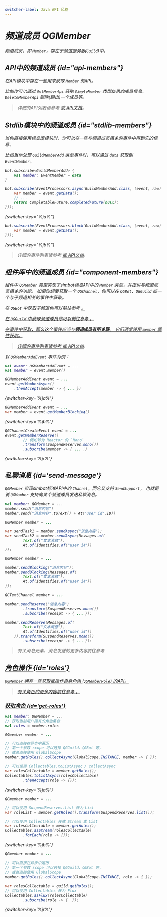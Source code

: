 ```yaml
---
switcher-label: Java API 风格
---
```

<show-structure for="chapter,procedure" depth="3"/>
<var name="jr" value="Reactor"/>

# 频道成员 QGMember

频道成员，即 `Member`，存在于频道服务器(`Guild`)中。


## API中的频道成员 {id="api-members"}

在API模块中存在一些用来获取 `Member` 的API。

比如你可以通过 `GetMemberApi` 获取 `SimpleMember` 类型结果的成员信息、
`DeleteMemberApi` 删除(踢出)一个成员等。

> 详细的API列表请参考
> <a href="api-list.md" />
> 或 [API文档](%api-doc%)。

## Stdlib模块中的频道成员 {id="stdlib-members"}

当你直接使用标准库模块时，你可以在一些与频道成员相关的事件中得到它的信息。

比如当你处理 `GuildMemberAdd` 类型事件时，可以通过 `data` 获取到 `EventMember`。

<tabs group="code">
<tab title="Kotlin" group-key="Kotlin">

```Kotlin
bot.subscribe<GuildMemberAdd> {
    val member: EventMember = data
}
```

</tab>
<tab title="Java" group-key="Java">

```Java
bot.subscribe(EventProcessors.async(GuildMemberAdd.class, (event, raw) -> {
    var member = event.getData();
    // ...
    return CompletableFuture.completedFuture(null);
}));
```
{switcher-key="%ja%"}

```Java
bot.subscribe(EventProcessors.block(GuildMemberAdd.class, (event, raw) -> {
    var member = event.getData();
}));
```
{switcher-key="%jb%"}

</tab>
</tabs>

> 详细的事件列表请参考
> <a href="event.md" />
> 或 [API文档](%api-doc%)。

## 组件库中的频道成员 {id="component-members"}

组件中 `QGMember` 类型实现了simbot标准API中的 `Member` 类型，并提供与频道成员相关的功能。
如果你想要获取一个 `QGChannel`，你可以在 `QGBot`、`QGGuild` 或一个与子频道相关的事件中获取。

在 `QGBot` 中获取子频道你可以前往参考
<a href="QGBot.md#qgbot-guild" />。

在 `QGGuild` 中获取频道成员你可以前往参考
<a href="QGGuild.md#get-members" />。

在事件中获取，那么这个事件应当与**频道成员有所关联**。
它们通常使用 `member` 属性获取。

> 详细的事件列表请参考
> <a href="event.md" />
> 或 [API文档](%api-doc%)。

以 `QGMemberAddEvent` 事件为例：

<tabs group="code">
<tab title="Kotlin" group-key="Kotlin">

```Kotlin
val event: QGMemberAddEvent = ...
val member = event.member()
```

</tab>
<tab title="Java" group-key="Java">

```Java
QGMemberAddEvent event = ...
event.getMemberAsync()
    .thenAccept(member -> { ... })
```
{switcher-key='%ja%'}

```Java
QGMemberAddEvent event = ...
var member = event.getMemberBlocking() 
```
{switcher-key='%jb%'}

```Java
QGChannelCreateEvent event = ...
event.getMemberReserve()
        // 例如转为 Reactor 的 `Mono`
        .transform(SuspendReserves.mono())
        .subscribe(member -> { ... })
```
{switcher-key='%jr%'}

</tab>
</tabs>


## 私聊消息 {id='send-message'}

`QGMember` 实现simbot标准API中的 `Channel`，而它又支持 `SendSupport`，
也就是说 `QGMember` 支持向某个频道成员发送私聊消息。

<tabs group="code">
<tab title="Kotlin" group-key="Kotlin">

```Kotlin
val member: QGMember = ...
member.send("消息内容")
member.send("消息内容".toText() + At("user id".ID))
```

</tab>
<tab title="Java" group-key="Java" switcher-key="%ja%">

```Java
QGMember member = ...

var sendTask1 = member.sendAsync("消息内容");
var sendTask2 = member.sendAsync(Messages.of(
        Text.of("文本消息"),
        At.of(Identifies.of("user id"))
));
```

</tab>
<tab title="Java" group-key="Java" switcher-key="%jb%">

```Java
QGMember member = ...

member.sendBlocking("消息内容");
member.sendBlocking(Messages.of(
        Text.of("文本消息"),
        At.of(Identifies.of("user id"))
));
```

</tab>
<tab title="Java" group-key="Java" switcher-key="%jr%">

```Java
QGTextChannel member = ...

member.sendReserve("消息内容")
        .transform(SuspendReserves.mono())
        .subscribe(receipt -> { ... });

member.sendReserve(Messages.of(
        Text.of("文本消息"),
        At.of(Identifies.of("user id"))
    )).transform(SuspendReserves.mono())
        .subscribe(receipt -> { ... });
```

</tab>
</tabs>

> 有关消息元素、消息发送的更多内容前往参考
> <a href="messages.md" />


## 角色操作 {id='roles'}

`QGMember` 拥有一些获取或操作自身角色 (`QGMemberRole`) 的API。

> 有关角色的更多内容前往参考
> <a href="api_role.md" />。

### 获取角色 {id='get-roles'}

<tabs group="code">
<tab title="Kotlin" group-key="Kotlin">

```Kotlin
val member: QGMember = ...
// 获取当前用户拥有的角色集合
val roles = member.roles
```

</tab>
<tab title="Java" group-key="Java">

```Java
QGmember member = ...

// 可以直接在异步中遍历
// 第一个参数 scope 可以选择 QGGuild、QGBot 等，
// 或者直接使用 GlobalScope
member.getRoles().collectAsync(GlobalScope.INSTANCE, member -> { });

// 可以使用 Collectables.toListAsync / collectAsync
var rolesCollectable = member.getRoles();
Collectables.toListAsync(rolesCollectable)
        .thenAccept(role -> {});
```
{switcher-key='%ja%'}

```Java
QGmember member = ...

// 可以使用 SuspendReserves.list 转为 List
var roleList = member.getRoles().transform(SuspendReserves.list());

// 可以使用 Collectables 转成 Stream 或 List
var rolesCollectable = member.getRoles();
Collectables.asStream(rolesCollectable)
        .forEach(role -> {});
```
{switcher-key='%jb%'}

```Java
QGmember member = ...
        
// 可以直接在异步中遍历
// 第一个参数 scope 可以选择 QGGuild、QGBot 等，
// 或者直接使用 GlobalScope
member.getRoles().collectAsync(GlobalScope.INSTANCE, role -> { });

var rolesCollectable = guild.getRoles();
// 可以使用 Collectables 转为 Flux
Collectables.asFlux(rolesCollectable)
        .subscribe(role -> {  });
```
{switcher-key='%jr%'}

</tab>
</tabs>

